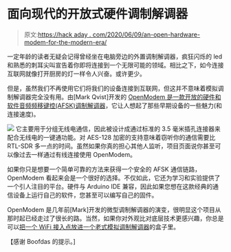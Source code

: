 # 面向现代的开放式硬件调制解调器

> 原文:[https://hack aday . com/2020/06/09/an-open-hardware-modem-for-the-modern-era/](https://hackaday.com/2020/06/09/an-open-hardware-modem-for-the-modern-era/)

一定年龄的读者无疑会记得曾经坐在电脑旁边的外置调制解调器，疯狂闪烁的 led 和熟悉的刺耳尖叫宣告着你即将连接到一个无限可能的领域。相比之下，如今连接互联网就像打开厨房的灯一样令人兴奋。或许更少。

但是，虽然我们不再使用它们将我们的设备连接到互联网，但这并不意味着模拟调制解调器完全没有用。由[Mark Qvist]开发的 [OpenModem 是一款开放的硬件和软件音频频移键控(AFSK)调制解调器](https://unsigned.io/openmodem/)，它让人想起了那些早期设备的一些魅力(和连接速度)。

[![](../Images/a8dfad3ec740d6bc593df0be7b9fd654.png)](https://hackaday.com/wp-content/uploads/2020/06/openmodem_detail.png) 它主要用于分组无线电通信，因此被设计成通过标准的 3.5 毫米插孔连接器来配合无线电的一键通功能。对 AES-128 加密的支持意味着窃听你的通信需要比 RTL-SDR 多一点的时间。虽然如果你真的担心其他人监听，项目页面说你甚至可以像过去一样通过有线连接使用 OpenModem。

如果你只是想要一个简单可靠的方法来获得一个安全的 AFSK 通信链路，OpenModem 看起来会是一个很好的选择。不仅如此，它还为学习和实验提供了一个引人注目的平台。硬件与 Arduino IDE 兼容，因此如果您想在这款经典的通信设备上运行自己的软件，您甚至可以编写自己的固件。

OpenModem 是几年前[Mark]开发的微型调制解调器的演变，很明显这个项目从那时起已经走过了很长的路。当然，如果你对外观比对底层技术更感兴趣，你总是可以[把一个 WiFi 接入点放进一个老式模拟调制解调器](https://hackaday.com/2018/02/26/old-modem-new-internet/)的盒子里。

【感谢 Boofdas 的提示。]